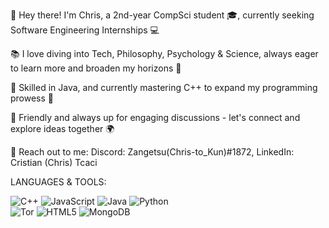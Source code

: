 👋 Hey there! I'm Chris, a 2nd-year CompSci student 🎓, currently seeking Software Engineering Internships 💻

📚 I love diving into Tech, Philosophy, Psychology & Science, always eager to learn more and broaden my horizons 🧠

🔧 Skilled in Java, and currently mastering C++ to expand my programming prowess 🚀

🤝 Friendly and always up for engaging discussions - let's connect and explore ideas together 🌍

📩 Reach out to me: Discord: Zangetsu(Chris-to_Kun)#1872, LinkedIn: Cristian (Chris) Tcaci

LANGUAGES & TOOLS:

![C++](https://img.shields.io/badge/c++-%2300599C.svg?style=for-the-badge&logo=c%2B%2B&logoColor=white)
![JavaScript](https://img.shields.io/badge/javascript-%23323330.svg?style=for-the-badge&logo=javascript&logoColor=%23F7DF1E)
![Java](https://img.shields.io/badge/java-%23ED8B00.svg?style=for-the-badge&logo=java&logoColor=white)
![Python](https://img.shields.io/badge/python-3670A0?style=for-the-badge&logo=python&logoColor=ffdd54)  
![Tor](https://img.shields.io/badge/Tor-7D4698?style=for-the-badge&logo=Tor-Browser&logoColor=white)
![HTML5](https://img.shields.io/badge/html5-%23E34F26.svg?style=for-the-badge&logo=html5&logoColor=white)
![MongoDB](https://img.shields.io/badge/MongoDB-%234ea94b.svg?style=for-the-badge&logo=mongodb&logoColor=white)
